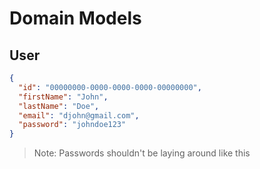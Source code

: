 # Domain Models

## User

```json
{
  "id": "00000000-0000-0000-0000-00000000",
  "firstName": "John",
  "lastName": "Doe",
  "email": "djohn@gmail.com",
  "password": "johndoe123"
}
```

> Note: Passwords shouldn't be laying around like this
